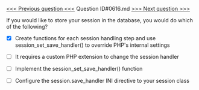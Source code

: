 [<<< Previous question <<<](0615.md)  Question ID#0616.md  [>>> Next question >>>](0617.md) 

If you would like to store your session in the database, you would do which of the following?




- [x] Create functions for each session handling step and use session_set_save_handler() to override PHP's internal settings

- [ ] It requires a custom PHP extension to change the session handler

- [ ] Implement the session_set_save_handler() function

- [ ] Configure the session.save_handler INI directive to your session class

